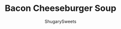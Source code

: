 ---
layout: ../../layouts/MarkdownPostLayout.astro
title: Bacon Cheeseburger Soup
author: ShugarySweets
pubDate: 2019-01-15
description: "Looking for a dinner idea that&#x27;s a little different but still delicious? Bacon Cheeseburger Soup is made in 30 minutes, and will be devoured with enthusiasm by kids and adults!"
image_url: https://www.shugarysweets.com/wp-content/uploads/2018/05/bacon-cheeseburger-soup-facebook.jpg
tags: ["Soups and Stews","American"]
calories: 424
protein: 30
carbohydrates: 11
fats: 28
fiber: 1
ingredients: ["6 slices (1/2 pound) bacon, cut into bite sized pieces","1 pound ground beef","1 can (14.5 ounce) diced tomatoes","2 teaspoons yellow mustard","4 dill pickle spears, diced (about 3/4 cup)","1 1/2 cup beef broth","2 cups milk","1/4 teaspoon crushed red pepper flakes","1/4 teaspoon black pepper","1/2 teaspoon kosher salt","1/2 cup heavy whipping cream","1 cup shredded colby-jack cheese","4 hamburger buns, cut into bite sized pieces"]
serves: 6
time: "30 minutes"
prepTime: "5 minutes"
instructions: ["Preheat oven to 400 degrees.","In a large soup pot over medium high heat, saute bacon pieces until browned (I like it crispy, it takes about 4-5 minutes). Remove bacon and place on a paper towel lined plate to drain. Drain grease out of pot.","To the pot, add the ground beef and cook until browned. Drain and return beef and bacon to pot. (make sure all the grease is out of the pot).","Add tomatoes (with juice from can), mustard, pickles, beef broth, milk, red pepper, salt and pepper. Simmer over medium-low heat for about ten minutes, stirring occasionally.\rWhile this is simmering, place hamburger bun pieces on a baking sheet and bake for about 8-10 minutes.","To the soup, add heavy cream and cheese. Heat for about 2-3 minutes, until cheese is melted.","Serve in soup bowls with hamburger bun croutons!"]
nutrition: ["424 calories","11 grams carbohydrates","114 milligrams cholesterol","28 grams fat","1 grams fiber","30 grams protein","14 grams saturated fat","810 milligrams sodium","6 grams sugar","1 grams trans fat","11 grams unsaturated fat"]
---